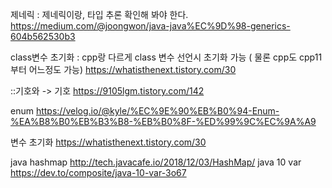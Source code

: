 제네릭
: 제네릭이랑, 타입 추론 확인해 봐야 한다.
<https://medium.com/@joongwon/java-java%EC%9D%98-generics-604b562530b3>

class변수 초기화
: cpp랑 다르게 class 변수 선언시 초기화 가능 ( 물론 cpp도 cpp11부터 어느정도 가능)
<https://whatisthenext.tistory.com/30>

::기호와 -> 기호
<https://9105lgm.tistory.com/142>

enum
<https://velog.io/@kyle/%EC%9E%90%EB%B0%94-Enum-%EA%B8%B0%EB%B3%B8-%EB%B0%8F-%ED%99%9C%EC%9A%A9>

변수 초기화
<https://whatisthenext.tistory.com/30>

java hashmap
http://tech.javacafe.io/2018/12/03/HashMap/
java 10 var
https://dev.to/composite/java-10-var-3o67